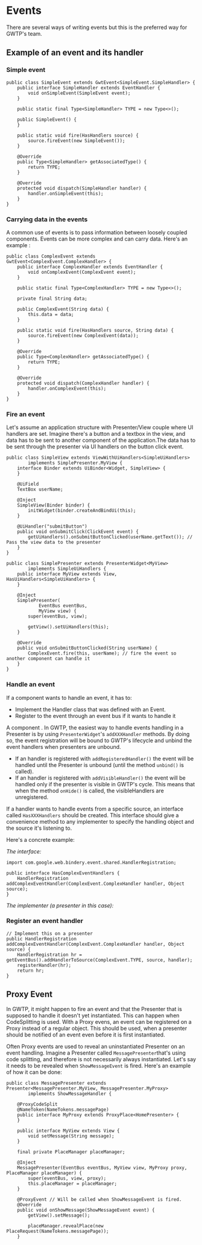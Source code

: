 # Events

There are several ways of writing events but this is the preferred way for GWTP's team.

## Example of an event and its handler

### Simple event

```
public class SimpleEvent extends GwtEvent<SimpleEvent.SimpleHandler> {
    public interface SimpleHandler extends EventHandler {
        void onSimpleEvent(SimpleEvent event);
    }
 
    public static final Type<SimpleHandler> TYPE = new Type<>();
 
    public SimpleEvent() {
    }
 
    public static void fire(HasHandlers source) {
        source.fireEvent(new SimpleEvent());
    }
 
    @Override
    public Type<SimpleHandler> getAssociatedType() {
        return TYPE;
    }
 
    @Override
    protected void dispatch(SimpleHandler handler) {
        handler.onSimpleEvent(this);
    }
}
```

### Carrying data in the events

A common use of events is to pass information between loosely coupled components. Events can be more complex and can carry data. Here's an example :

```
public class ComplexEvent extends GwtEvent<ComplexEvent.ComplexHandler> {
    public interface ComplexHandler extends EventHandler {
        void onComplexEvent(ComplexEvent event);
    }
 
    public static final Type<ComplexHandler> TYPE = new Type<>();
    
    private final String data;
 
    public ComplexEvent(String data) {
        this.data = data;
    }
 
    public static void fire(HasHandlers source, String data) {
        source.fireEvent(new ComplexEvent(data));
    }
 
    @Override
    public Type<ComplexHandler> getAssociatedType() {
        return TYPE;
    }
 
    @Override
    protected void dispatch(ComplexHandler handler) {
        handler.onComplexEvent(this);
    }
}
```

### Fire an event

Let's assume an application structure with Presenter/View couple where UI handlers are set. Imagine there's a button and a textbox in the view, and data has to be sent to another component of the application.The data has to be sent through the presenter via UI handlers on the button click event.

```
public class SimpleView extends ViewWithUiHandlers<SimpleUiHandlers>
        implements SimplePresenter.MyView {
    interface Binder extends UiBinder<Widget, SimpleView> {
    }
 
    @UiField
    TextBox userName;
 
    @Inject
    SimpleView(Binder binder) {
        initWidget(binder.createAndBindUi(this);
    }
 
    @UiHandler("submitButton")
    public void onSubmitClick(ClickEvent event) {
        getUiHandlers().onSubmitButtonClicked(userName.getText()); // Pass the view data to the presenter
    }
}

public class SimplePresenter extends PresenterWidget<MyView>
        implements SimpleUiHandlers {
    public interface MyView extends View, HasUiHandlers<SimpleUiHandlers> {
    }

    @Inject
    SimplePresenter(
            EventBus eventBus,
            MyView view) {
        super(eventBus, view);

        getView().setUiHandlers(this);
    }
 
    @Override
    public void onSubmitButtonClicked(String userName) {
        ComplexEvent.fire(this, userName); // fire the event so another component can handle it
    }
}
```

### Handle an event
If a component wants to handle an event, it has to:

* Implement the Handler class that was defined with an Event.
* Register to the event through an event bus if it wants to handle it

A component . In GWTP, the easiest way to handle events handling in a Presenter is by using `PresenterWidget`'s `addXXXHandler` methods. By doing so, the event registration will be bound to GWTP's lifecycle and unbind the event handlers when presenters are unbound.

* If an handler is registered with `addRegisteredHandler()` the event will be handled until the Presenter is unbound (until the method `unbind()` is called).
* If an handler is registered with `addVisibleHandler()` the event will be handled only if the presenter is visible in GWTP's cycle. This means that when the method `onHide()` is called, the visibleHandlers are unregistered.

If a handler wants to handle events from a specific source, an interface called `HasXXXHandlers` should be created. This interface should give a convenience method to any implementer to specify the handling object and the source it's listening to.

Here's a concrete example:

*The interface:*

```
import com.google.web.bindery.event.shared.HandlerRegistration;
 
public interface HasComplexEventHandlers {
    HandlerRegistration addComplexEventHandler(ComplexEvent.ComplexHandler handler, Object source);
}

```

*The implementer (a presenter in this case):*
### Register an event handler

```
// Implement this on a presenter
public HandlerRegistration addComplexEventHandler(ComplexEvent.ComplexHandler handler, Object source) {
    HandlerRegistration hr = getEventBus().addHandlerToSource(ComplexEvent.TYPE, source, handler);
    registerHandler(hr);
    return hr;
}
```

## Proxy Event
In GWTP, it might happen to fire an event and that the Presenter that is supposed to handle it doesn't yet instantiated. This can happen when CodeSplitting is used. With a Proxy evens, an event can be registered on a Proxy instead of a regular object. This should be used, when a presenter should be notified of an event even before it is first instantiated.

Often Proxy events are used to reveal an uninstantiated Presenter on an event handling. Imagine a Presenter called `MessagePresenter`that's using code splitting, and therefore is not necessarily always instantiated. Let's say it needs to be revealed when `ShowMessageEvent` is fired. Here's an example of how it can be done:

```
public class MessagePresenter extends Presenter<MessagePresenter.MyView, MessagePresenter.MyProxy> 
        implements ShowMessageHandler {

    @ProxyCodeSplit
    @NameToken(NameTokens.messagePage)
    public interface MyProxy extends ProxyPlace<HomePresenter> {
    }

    public interface MyView extends View {
        void setMessage(String message);
    }

    final private PlaceManager placeManager;

    @Inject
    MessagePresenter(EventBus eventBus, MyView view, MyProxy proxy, PlaceManager placeManager) {
        super(eventBus, view, proxy);
        this.placeManager = placeManager;
    }

    @ProxyEvent // Will be called when ShowMessageEvent is fired.
    @Override
    public void onShowMessage(ShowMessageEvent event) {
        getView().setMessage();

        placeManager.revealPlace(new PlaceRequest(NameTokens.messagePage));
    }
```
